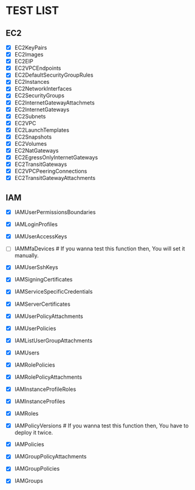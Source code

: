 # TEST LIST

## EC2
- [x] EC2KeyPairs
- [x] EC2Images
- [x] EC2EIP
- [x] EC2VPCEndpoints
- [x] EC2DefaultSecurityGroupRules
- [x] EC2Instances
- [x] EC2NetworkInterfaces
- [x] EC2SecurityGroups
- [x] EC2InternetGatewayAttachmets
- [x] EC2InternetGateways
- [x] EC2Subnets
- [x] EC2VPC
- [x] EC2LaunchTemplates
- [x] EC2Snapshots
- [x] EC2Volumes
- [x] EC2NatGateways
- [x] EC2EgressOnlyInternetGateways
- [x] EC2TransitGateways
- [x] EC2VPCPeeringConnections
- [x] EC2TransitGatewayAttachments

## IAM
- [x] IAMUserPermissionsBoundaries
- [x] IAMLoginProfiles
- [x] IAMUserAccessKeys
- [ ] IAMMfaDevices # If you wanna test this function then, You will set it manually.
- [x] IAMUserSshKeys
- [x] IAMSigningCertificates
- [x] IAMServiceSpecificCredentials
- [x] IAMServerCertificates
- [x] IAMUserPolicyAttachments
- [x] IAMUserPolicies
- [x] IAMListUserGroupAttachments
- [x] IAMUsers

- [x] IAMRolePolicies
- [x] IAMRolePolicyAttachments
- [x] IAMInstanceProfileRoles
- [x] IAMInstanceProfiles
- [x] IAMRoles

- [x] IAMPolicyVersions # If you wanna test this function then, You have to deploy it twice.
- [x] IAMPolicies

- [x] IAMGroupPolicyAttachments
- [x] IAMGroupPolicies
- [x] IAMGroups